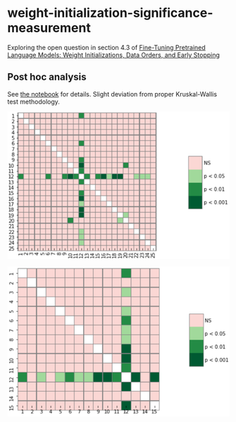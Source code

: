 # weight-initialization-significance-measurement


Exploring the open question in section 4.3 of [Fine-Tuning Pretrained Language Models: Weight Initializations, Data Orders, and Early Stopping](https://arxiv.org/abs/2002.06305)

## Post hoc analysis 
See [the notebook](https://github.com/JoshuaPostel/weight-initialization-significance-measurement/blob/master/weight_initialization_analysis.ipynb) for details.  Slight deviation from proper Kruskal-Wallis test methodology.

![seeds](all_wi_seeds.png)

![tasks](all_tasks.png)
